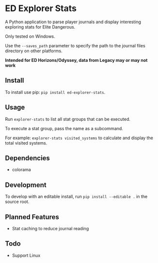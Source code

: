 # ED Explorer Stats

A Python application to parse player journals and display interesting exploring stats for Elite Dangerous.

Only tested on Windows.

Use the `--saves_path` parameter to specify the path to the journal files directory on other platforms.

**Intended for ED Horizons/Odyssey, data from Legacy may or may not work**

## Install

To install use pip: `pip install ed-explorer-stats`.

## Usage

Run `explorer-stats` to list all stat groups that can be executed.

To execute a stat group, pass the name as a subcommand.

For example: `explorer-stats visited_systems` to calculate and display the total visited systems.

## Dependencies

* colorama

## Development

To develop with an editable install, run `pip install --editable .` in the source root.

## Planned Features
* Stat caching to reduce journal reading

## Todo
* Support Linux